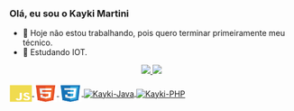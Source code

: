 ### Olá, eu sou o Kayki Martini

- 🔭 Hoje não estou trabalhando, pois quero terminar primeiramente meu técnico.
- 🌱 Estudando IOT.

<div align="center">
  <a href="https://github.com/Kayki-Martini">
  <img height="180em" src="https://github-readme-stats.vercel.app/api?username=Kayki-Martini&show_icons=true&theme=dark&include_all_commits=true&count_private=true"/>
  <img height="180em" src="https://github-readme-stats.vercel.app/api/top-langs/?username=Kayki-Martini&layout=compact&langs_count=7&theme=dark"/>
</div>
  <div style="display: inline_block"><br>
  <img align="center" alt="Rafa-Js" height="30" width="40" src="https://raw.githubusercontent.com/devicons/devicon/master/icons/javascript/javascript-plain.svg">
  <img align="center" alt="Kayki-HTML" height="30" width="40" src="https://raw.githubusercontent.com/devicons/devicon/master/icons/html5/html5-original.svg">
  <img align="center" alt="Kayki-CSS" height="30" width="40" src="https://raw.githubusercontent.com/devicons/devicon/master/icons/css3/css3-original.svg">
  <img align="center" alt="Kayki-Java" height="30" width="40" src="https://img.shields.io/badge/Java-ED8B00?style=for-the-badge&logo=java&logoColor=white">
  <img align="center" alt="Kayki-PHP" height="30" width="40" src="https://img.shields.io/badge/PHP-777BB4?style=for-the-badge&logo=php&logoColor=white">
    
